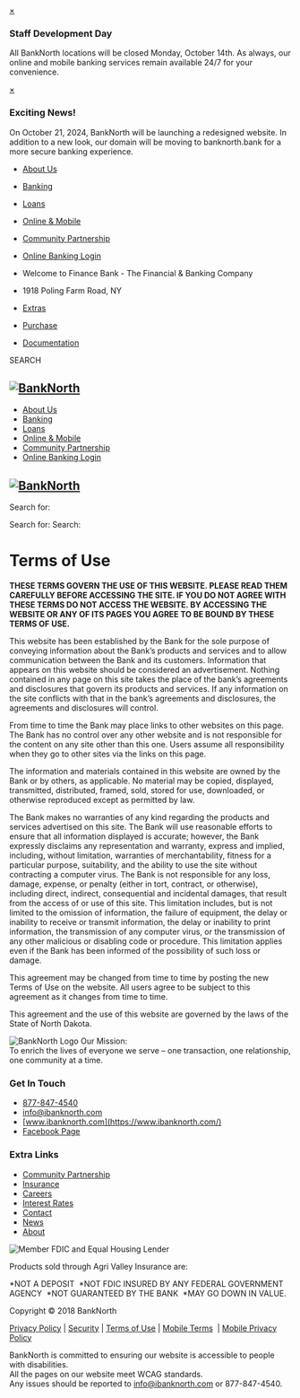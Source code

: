 [×](#)

### Staff Development Day

All BankNorth locations will be closed Monday, October 14th. As always, our online and mobile banking services remain available 24/7 for your convenience.

[×](#)

### Exciting News!

On October 21, 2024, BankNorth will be launching a redesigned website. In addition to a new look, our domain will be moving to banknorth.bank for a more secure banking experience.

* [About Us](https://www.ibanknorth.com/about/)
* [Banking](https://www.ibanknorth.com/banking/)
* [Loans](https://www.ibanknorth.com/lending/)
* [Online & Mobile](https://www.ibanknorth.com/online-mobile/)
* [Community Partnership](https://www.ibanknorth.com/community-partnership/)
* [Online Banking Login](https://www.ibanknorth.com/login/)

* Welcome to Finance Bank - The Financial & Banking Company
* 1918 Poling Farm Road, NY

* [Extras](#)
* [Purchase](#)
* [Documentation](#)

SEARCH

[![BankNorth](/wp-content/uploads/2018/07/BN_Horizontal_LG.png)](https://www.ibanknorth.com/ "BankNorth - ")
------------------------------------------------------------------------------------------------------------

* [About Us](https://www.ibanknorth.com/about/)
* [Banking](https://www.ibanknorth.com/banking/)
* [Loans](https://www.ibanknorth.com/lending/)
* [Online & Mobile](https://www.ibanknorth.com/online-mobile/)
* [Community Partnership](https://www.ibanknorth.com/community-partnership/)
* [Online Banking Login](https://www.ibanknorth.com/login/)

[![BankNorth](/wp-content/uploads/2018/07/BN_Horizontal_LG.png)](https://www.ibanknorth.com/ "BankNorth - ")
------------------------------------------------------------------------------------------------------------

Search for:  

Search for: Search:

Terms of Use
============

**THESE TERMS GOVERN THE USE OF THIS WEBSITE. PLEASE READ THEM CAREFULLY BEFORE ACCESSING THE SITE. IF YOU DO NOT AGREE WITH THESE TERMS DO NOT ACCESS THE WEBSITE. BY ACCESSING THE WEBSITE OR ANY OF ITS PAGES YOU AGREE TO BE BOUND BY THESE TERMS OF USE.**

This website has been established by the Bank for the sole purpose of conveying information about the Bank’s products and services and to allow communication between the Bank and its customers. Information that appears on this website should be considered an advertisement. Nothing contained in any page on this site takes the place of the bank’s agreements and disclosures that govern its products and services. If any information on the site conflicts with that in the bank’s agreements and disclosures, the agreements and disclosures will control.

From time to time the Bank may place links to other websites on this page. The Bank has no control over any other website and is not responsible for the content on any site other than this one. Users assume all responsibility when they go to other sites via the links on this page.

The information and materials contained in this website are owned by the Bank or by others, as applicable. No material may be copied, displayed, transmitted, distributed, framed, sold, stored for use, downloaded, or otherwise reproduced except as permitted by law.

The Bank makes no warranties of any kind regarding the products and services advertised on this site. The Bank will use reasonable efforts to ensure that all information displayed is accurate; however, the Bank expressly disclaims any representation and warranty, express and implied, including, without limitation, warranties of merchantability, fitness for a particular purpose, suitability, and the ability to use the site without contracting a computer virus. The Bank is not responsible for any loss, damage, expense, or penalty (either in tort, contract, or otherwise), including direct, indirect, consequential and incidental damages, that result from the access of or use of this site. This limitation includes, but is not limited to the omission of information, the failure of equipment, the delay or inability to receive or transmit information, the delay or inability to print information, the transmission of any computer virus, or the transmission of any other malicious or disabling code or procedure. This limitation applies even if the Bank has been informed of the possibility of such loss or damage.

This agreement may be changed from time to time by posting the new Terms of Use on the website. All users agree to be subject to this agreement as it changes from time to time.

This agreement and the use of this website are governed by the laws of the State of North Dakota.

![BankNorth Logo](/wp-content/uploads/2018/06/BN_Horizontal_White.png) Our Mission:  
To enrich the lives of everyone we serve – one transaction, one relationship, one community at a time.

### Get In Touch

* [877-847-4540](tel:1-877-847-4540)
* [info@ibanknorth.com](https://www.ibanknorth.com/our-locations/)
* [www.ibanknorth.com](https://www.ibanknorth.com/)
* [Facebook Page](https://www.facebook.com/BankNorth-128123169444995)

### Extra Links

* [Community Partnership](https://www.ibanknorth.com/community-partnership/)
* [Insurance](https://www.ibanknorth.com/insurance/)
* [Careers](https://www.ibanknorth.com/careers/)
* [Interest Rates](https://www.ibanknorth.com/rates/)
* [Contact](https://www.ibanknorth.com/our-locations/#/our-locations/#location-contact)
* [News](https://www.ibanknorth.com/community-partnership/#location-news)
* [About](https://www.ibanknorth.com/about/)

![Member FDIC and Equal Housing Lender](/wp-content/uploads/2018/07/member-fdic-equal-housing-lender.png)

Products sold through Agri Valley Insurance are:

\*NOT A DEPOSIT  \*NOT FDIC INSURED BY ANY FEDERAL GOVERNMENT AGENCY  \*NOT GUARANTEED BY THE BANK  \*MAY GO DOWN IN VALUE.

  
Copyright © 2018 BankNorth

[Privacy Policy](https://www.ibanknorth.com/privacy-policy/) | [Security](https://www.ibanknorth.com/security/) | [Terms of Use](https://www.ibanknorth.com/terms-of-use/) | [Mobile Terms](https://www.ibanknorth.com/mobile-terms/)  | [Mobile Privacy Policy](https://www.ibanknorth.com/mobile-privacy-disclosure/)

BankNorth is committed to ensuring our website is accessible to people with disabilities.  
All the pages on our website meet WCAG standards.  
Any issues should be reported to [info@ibanknorth.com](mailto:info@ibanknorth.com) or 877-847-4540.
